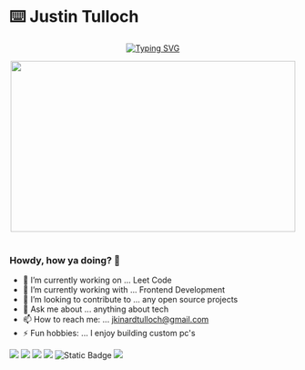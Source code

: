 # ⌨️ Justin Tulloch 
<p align=center>
   <a href="https://git.io/typing-svg"><img src="https://readme-typing-svg.demolab.com?font=Fira+Code&pause=1000&color=404040&width=435&lines=Built+with+%E2%9D%A4%EF%B8%8F+for+engineering" alt="Typing SVG" /></a>
</p>

<div align=center>
  <img src="https://wallpapercave.com/wp/wp4751480.png" width="500" height="300"> 
</div>

</br>
<h3>Howdy, how ya doing? 🙌</h3>

- 🔭 I’m currently working on ... Leet Code
- 🌱 I’m currently working with ... Frontend Development
- 👯 I’m looking to contribute to ... any open source projects
- 💬 Ask me about ... anything about tech
- 📫 How to reach me: ... jkinardtulloch@gmail.com
- ⚡ Fun hobbies: ... I enjoy building custom pc's

![](https://img.shields.io/badge/Os-Linux-green)
![](https://img.shields.io/badge/Os-Windows-green)
![](https://img.shields.io/badge/Code-Javascript-yellow)
![](https://img.shields.io/badge/IDE-Vscode-green)
![Static Badge](https://img.shields.io/badge/Code-Typescript-blue)
![](https://img.shields.io/badge/Code-Node.js-green)
  


